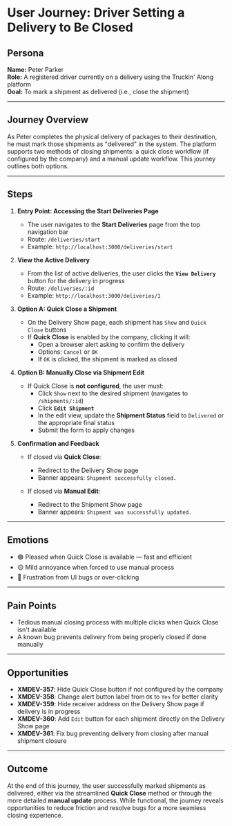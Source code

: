 # User Journey: Driver Setting a Delivery to Be Closed

## Persona

**Name:** Peter Parker  
**Role:** A registered driver currently on a delivery using the Truckin' Along platform  
**Goal:** To mark a shipment as delivered (i.e., close the shipment)

---

## Journey Overview

As Peter completes the physical delivery of packages to their destination, he must mark those shipments as "delivered" in the system. The platform supports two methods of closing shipments: a quick close workflow (if configured by the company) and a manual update workflow. This journey outlines both options.

---

## Steps

1. **Entry Point: Accessing the Start Deliveries Page**

   - The user navigates to the **Start Deliveries** page from the top navigation bar
   - Route: `/deliveries/start`
   - Example: `http://localhost:3000/deliveries/start`

2. **View the Active Delivery**

   - From the list of active deliveries, the user clicks the **`View Delivery`** button for the delivery in progress
   - Route: `/deliveries/:id`
   - Example: `http://localhost:3000/deliveries/1`

3. **Option A: Quick Close a Shipment**

   - On the Delivery Show page, each shipment has `Show` and `Quick Close` buttons
   - If **Quick Close** is enabled by the company, clicking it will:
     - Open a browser alert asking to confirm the delivery
     - Options: `Cancel` or `OK`
     - If `OK` is clicked, the shipment is marked as closed

4. **Option B: Manually Close via Shipment Edit**

   - If Quick Close is **not configured**, the user must:
     - Click `Show` next to the desired shipment (navigates to `/shipments/:id`)
     - Click **`Edit Shipment`**
     - In the edit view, update the **Shipment Status** field to `Delivered` or the appropriate final status
     - Submit the form to apply changes

5. **Confirmation and Feedback**

   - If closed via **Quick Close**:

     - Redirect to the Delivery Show page
     - Banner appears: `Shipment successfully closed.`

   - If closed via **Manual Edit**:
     - Redirect to the Shipment Show page
     - Banner appears: `Shipment was successfully updated.`

---

## Emotions

- 🟢 Pleased when Quick Close is available — fast and efficient
- 🟡 Mild annoyance when forced to use manual process
- 🔴 Frustration from UI bugs or over-clicking

---

## Pain Points

- Tedious manual closing process with multiple clicks when Quick Close isn't available
- A known bug prevents delivery from being properly closed if done manually

---

## Opportunities

- **XMDEV-357**: Hide Quick Close button if not configured by the company
- **XMDEV-358**: Change alert button label from `OK` to `Yes` for better clarity
- **XMDEV-359**: Hide receiver address on the Delivery Show page if delivery is in progress
- **XMDEV-360**: Add `Edit` button for each shipment directly on the Delivery Show page
- **XMDEV-361**: Fix bug preventing delivery from closing after manual shipment closure

---

## Outcome

At the end of this journey, the user successfully marked shipments as delivered, either via the streamlined **Quick Close** method or through the more detailed **manual update** process. While functional, the journey reveals opportunities to reduce friction and resolve bugs for a more seamless closing experience.
